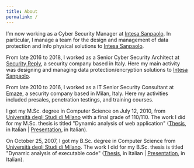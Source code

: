 ```yaml
---
title: About
permalink: /
---
```


I’m now working as a Cyber Security Manager at [Intesa Sanpaolo](https://www.intesasanpaolo.com). 
In particular, I manage a team for the design and management of data 
protection and info physical solutions to [Intesa Sanpaolo](https://www.intesasanpaolo.com).

From late 2016 to 2018, I worked as a Senior Cyber Security Architect at 
[Security Reply](http://www.reply.eu/it/topics/security/), a security company 
based in Italy. Here my main activity was designing and managing data 
protection/encryption solutions to [Intesa Sanpaolo](https://www.intesasanpaolo.com).

From late 2010 to 2016, I worked as a IT Senior Security Consultant at
[Emaze](http://blog.emaze.net/), a security company based in Milan, Italy. Here
my activities included presales, penetration testings, and training courses.

I got my M.Sc. degree in Computer Science on July 12, 2010, from
[Università degli Studi di Milano](http://www.unimi.it/) with a final grade of
110/110. The work I did for my M.Sc. thesis is titled "Dynamic analysis of 
web application" ([Thesis](/pubs/lgiancane-msc-thesis.pdf), in Italian |
[Presentation](/pubs/lgiancane-msc-thesis-slides.pdf), in Italian).

On October 25, 2007, I got my B.Sc. degree in Computer Science from
[Università degli Studi di Milano](http://www.unimi.it/). The work I did for my B.Sc. thesis is titled
"Dynamic analysis of executable code" ([Thesis](/pubs/lgiancane-bsc-thesis.pdf), in Italian |
[Presentation](/pubs/lgiancane-bsc-thesis-slides.pdf), in Italian).
